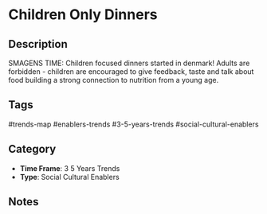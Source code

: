 # Children Only Dinners

## Description
SMAGENS TIME: Children focused dinners started in denmark! Adults are forbidden - children are encouraged to give feedback, taste and talk about food building a strong connection to nutrition from a young age.

## Tags
#trends-map #enablers-trends #3-5-years-trends #social-cultural-enablers

## Category
- **Time Frame**: 3 5 Years Trends
- **Type**: Social Cultural Enablers

## Notes
<!-- Add your notes here -->
